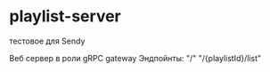 # playlist-server
тестовое для Sendy

Веб сервер в роли gRPC gateway
Эндпойнты: 
"/"
"/{playlistId}/list"
